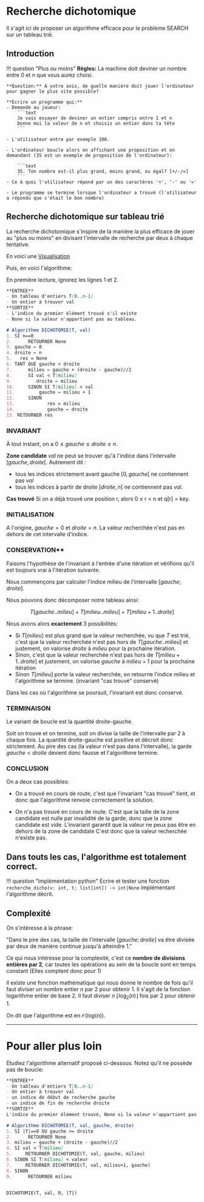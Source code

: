# Recherche dichotomique


Il s'agit ici de proposer un algorithme efficace pour le problème SEARCH sur un tableau trié.

## Introduction


!!! question "Plus ou moins"
    **Règles:** La machine doit deviner un nombre entre 0 et $n$ que vous aurez choisi.

    **Question:** A votre avis, de quelle manière doit jouer l'ordinateur pour gagner le plus vite possible?
    
    **Ecrire un programme qui:** 
    - Demande au joueur:
        ```text
        Je vais essayer de deviner un entier compris entre 1 et n
        Donne moi la valeur de n et choisis un entier dans ta tête
        ```

    - L'utilisateur entre par exemple 100.

    - L'ordinateur boucle alors en affichant une proposition et en demandant (35 est un exemple de proposition de l'ordinateur):

        ```text
        35. Ton nombre est-il plus grand, moins grand, ou égal? [+/-/=]
        ```
    - Ce à quoi l'utilisateur répond par un des caractères '+', '-' ou '='

    - Le programme se termine lorsque l'ordinateur a trouvé (l'utilisateur a répondu que c'était le bon nombre)

## Recherche dichotomique sur tableau trié

La recherche dichotomique s'inspire de la manière la plus efficace de jouer au "plus ou moins" en divisant l'intervalle de recherche par deux à chaque tentative.

En voici une [Visualisation](https://www.cs.usfca.edu/~galles/visualization/Search.html)

Puis, en voici l'algorithme:

En première lecture, ignorez les lignes 1 et 2. 

```markdown
**ENTRÉE** 
- Un tableau d'entiers T[0..n-1]
- Un entier à trouver val
**SORTIE** 
- L'indice du premier élément trouvé s'il existe
- None si la valeur n'appartient pas au tableau.

# Algorithme DICHOTOMIE(T, val)
1. SI n==0
2.      RETOURNER None
3. gauche ← 0
4. droite ← n
5.   res = None
6. TANT QUE gauche < droite
7.      milieu ← gauche + (droite - gauche)//2
8.      SI val < T[milieu]
9.         droite ← milieu
10.     SINON SI T[milieu] < val
11.         gauche ← milieu + 1
12.     SINON
13.            res = milieu
14.            gauche ← droite
15. RETOURNER res
```

### INVARIANT

À tout instant, on a $0 ≤ gauche ≤ droite ≤ n$.

**Zone candidate**
$val$ ne peut se trouver qu'à l'indice dans l’intervalle $[gauche, droite[$. Autrement dit :

- tous les indices strictement avant gauche $[0, gauche[$ ne contiennent pas $val$
- tous les indices à partir de droite $[droite, n[$ ne contiennent pas $val$.

**Cas trouvé**
Si on a déjà trouvé une position r, alors 0 ≤ r < n et q[r] = key.

### INITIALISATION
A l'origine, $gauche=0$ et $droite=n$. La valeur recherchée n'est pas en dehors de cet intervalle d'indice.

### CONSERVATION**

Faisons l'hypothèse de l'invariant à l'entrée d'une itération et vérifions qu'il est toujours vrai à l'itération suivante.

Nous commençons par calculer l'indice milieu de l'intervalle $[gauche; droite]$.

Nous pouvons donc décomposer notre tableau ainsi:

$$T[gauche..milieu] + T[milieu..milieu] + T[milieu+1..droite]$$

Nous avons alors **exactement** 3 possibilités:

- Si $T[milieu]$ est plus grand que la valeur recherchée, vu que $T$ est trié, c'est que la valeur recherchée n'est pas hors de $T[gauche..milieu]$ et justement, on valorise $droite$ à $milieu$ pour la prochaine itération.
- Sinon, c'est que la valeur recherchée n'est pas hors de $T[milieu+1 .. droite]$ et justement, on valorise $gauche$ à $milieu+1$ pour la prochaine itération
- Sinon $T[milieu]$ porte la valeur recherchée, on retourne l'indice milieu et l'algorithme se termine. (invariant "cas trouvé" conservé)

Dans les cas où l'algorithme se poursuit, l'invariant est donc conservé.

### TERMINAISON

Le variant de boucle est la quantité droite-gauche.

Soit on trouve et on termine, soit on divise la taille de l'intervalle par 2 à chaque fois. La quantité droite-gauche est positive et décroit donc strictement. Au pire des cas (la valeur n'est pas dans l'intervalle), la garde $gauche < droite$ devient donc fausse et l'algorithme termine.

### CONCLUSION
On a deux cas possibles:

- On a trouvé en cours de route, c'est que l'invariant "cas trouvé" tient, et donc que l'algorithme renvoie correctement la solution.

- On n'a pas trouvé en cours de route. C'est que la taille de la zone candidate est nulle par invalidité de la garde, donc que la zone candidate est vide. L'invariant garantit que la valeur ne peux pas être en dehors de la zone de candidate
C'est donc que la valeur recherchée n'existe pas.

Dans touts les cas, l'algorithme est totalement correct.
---

!!! question "Implémentation python"
    Ecrire et tester une fonction `recherche_dicho(v: int, t: list[int]) -> int|None`
    implémentant l'algorithme décrit.


## Complexité

On s'intéresse à la phrase:

"Dans le pire des cas, la taille de l'intervalle $[gauche;droite]$ va être divisée par deux de manière continue jusqu'à atteindre 1."

Ce qui nous intéresse pour la complexité, c'est ce **nombre de divisions entières par 2**, car toutes les opérations au sein de la boucle sont en temps constant (Elles comptent donc pour 1)

Il existe une fonction mathématique qui nous donne le nombre de fois qu'il faut diviser un nombre entier $n$ par 2 pour obtenir 1. Il s'agit de la fonction logarithme entier de base 2. Il faut diviser $n$ $\lfloor \log_2(n) \rfloor$ fois par 2 pour obtenir 1.

On dit que l'algorithme est en $\mathcal{O}(log(n))$.

---

# Pour aller plus loin

Etudiez l'algorithme alternatif proposé ci-dessous. Notez qu'il ne possède pas de boucle:

```markdown
**ENTRÉE** 
- Un tableau d'entiers T[0..n-1]
- Un entier à trouver val
- un indice de début de recherche gauche
- un indice de fin de recherche droite
**SORTIE** 
L'indice du premier élément trouvé, None si la valeur n'appartient pas au tableau.

# Algorithme DICHOTOMIE(T, val, gauche, droite)
1. SI |T|==0 OU gauche >= droite
2.      RETOURNER None
3. milieu ← gauche + (droite - gauche)//2
4. SI val < T[milieu]
5.     RETOURNER DICHOTOMIE(T, val, gauche, milieu)
6. SINON SI T[milieu] < valeur
7.     RETOURNER DICHOTOMIE(T, val, milieu+1, gauche)
8. SINON
9.      RETOURNER milieu


DICHOTOMIE(T, val, 0, |T|)
```
